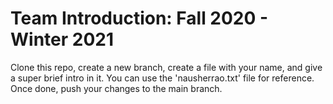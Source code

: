 # Team Introduction: Fall 2020 - Winter 2021
Clone this repo, create a new branch, create a file with your name, and give a super brief intro in it. You can use the 'nausherrao.txt' file for reference. Once done, push your changes to the main branch.
